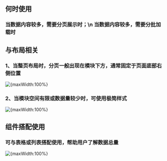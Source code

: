 ## 何时使用

### 当数据内容较多，需要分页展示时；\n 当数据内容较多，需要分批加载时

## 与布局相关

### 1、当整页布局时，分页一般出现在模块下方，通常固定于页面底部右侧位置

![{maxWidth:100%}](001)

### 2、当模块空间有限或数据量较少时，可使用极简样式

![{maxWidth:100%}](002)

## 组件搭配使用

### 可与表格或列表搭配使用，帮助用户了解数据总量

![{maxWidth:100%}](003)
